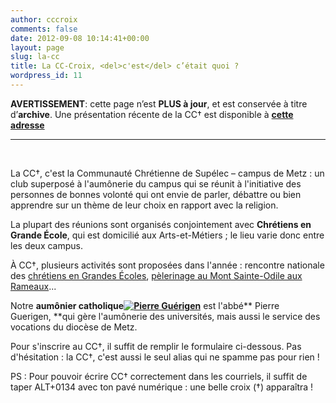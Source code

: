 ```yaml
---
author: cccroix
comments: false
date: 2012-09-08 10:14:41+00:00
layout: page
slug: la-cc
title: La CC-Croix, <del>c'est</del> c’était quoi ?
wordpress_id: 11
---
```


**AVERTISSEMENT**: cette page n’est **PLUS à jour**, et est conservée à titre d’**archive**. Une présentation récente de la CC† est disponible à **[cette adresse](/presentation/)**

-------------
<br />

La CC†, c'est la Communauté Chrétienne de Supélec – campus de Metz : un club superposé à l'aumônerie du campus qui se réunit à l'initiative des personnes de bonnes volonté qui ont envie de parler, débattre ou bien apprendre sur un thème de leur choix en rapport avec la religion.

La plupart des réunions sont organisés conjointement avec **Chrétiens en Grande École**, qui est domicilié aux Arts-et-Métiers ; le lieu varie donc entre les deux campus.

À CC†, plusieurs activités sont proposées dans l'année : rencontre nationale des [chrétiens en Grandes Écoles](http://www.cgenational.com/), [pèlerinage au Mont Sainte-Odile aux Rameaux](http://pelesteodile.free.fr)...

Notre **aumônier catholique[![Pierre Guérigen](https://cccroixmetz.files.wordpress.com/2012/09/photo-3.jpg?w=150)](https://cccroixmetz.files.wordpress.com/2012/09/photo-3.jpg)** est l'abbé** Pierre Guerigen, **qui gère l'aumônerie des universités, mais aussi le service des vocations du diocèse de Metz.

Pour s'inscrire au CC†, il suffit de remplir le formulaire ci-dessous. Pas d'hésitation : la CC†, c'est aussi le seul alias qui ne spamme pas pour rien !

<!--
[contact-form][contact-field label='Nom' type='name' required='1'/][contact-field label='Email' type='email' required='1'/][contact-field label='Catholique' type='checkbox'/][contact-field label='Orthodoxe' type='checkbox'][contact-field label='Protestant' type='checkbox'/][contact-field label='Non chrétien' type='checkbox'/][contact-field label='Année (N1A%26#x002c; 2A%26#x002c; 3A) ?' type='name'/][/contact-form]
-->

PS : Pour pouvoir écrire CC† correctement dans les courriels, il suffit de taper ALT+0134 avec ton pavé numérique : une belle croix (†) apparaîtra !
